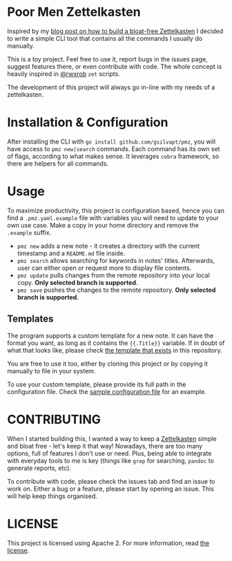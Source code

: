 # Poor Men Zettelkasten  
Inspired by my [blog post on how to build a bloat-free Zettelkasten](https://gsilvapt.me/posts/building-a-zettelkasten-the-simple-way/) 
I decided to write a simple CLI tool that contains all the commands I usually do manually.

This is a toy project. Feel free to use it, report bugs in the issues page, suggest features there, or even contribute 
with code. The whole concept is heavily inspired in [@rwxrob](https://github.com/rwxrob) `zet` scripts.

The development of this project will always go in-line with my needs of a zettelkasten.


# Installation & Configuration  
After installing the CLI with `go install github.com/gsilvapt/pmz`, you will have access to `pmz new|search` 
commands. Each command has its own set of flags, according to what makes sense. It leverages `cobra` framework, so 
there are helpers for all commands.


# Usage 
To maximize productivity, this project is configuration based, hence you can find a `.pmz.yaml.example` file with 
variables you will need to update to your own use case. Make a copy in your home directory and remove the `.example` 
suffix.

* `pmz new` adds a new note - it creates a directory with the current timestamp and a `README.md` file inside.
* `pmz search` allows searching for keywords in notes' titles. Afterwards, user can either open or request more to 
display file contents.
* `pmz update` pulls changes from the remote repository into your local copy. **Only selected branch is supported**.
* `pmz save` pushes the changes to the remote repository. **Only selected branch is supported.**

## Templates  
The program supports a custom template for a new note. It can have the format you want, as long as it contains the 
`{{.Title}}` variable. If in doubt of what that looks like, please check [the template that exists](./templates/new_note) 
in this repository. 

You are free to use it too, either by cloning this project or by copying it manually to file in your system. 

To use your custom template, please provide its full path in the configuration file. Check the 
[sample configuration file](./.pmz.yaml.example) for an example.


# CONTRIBUTING  
When I started building this, I wanted a way to keep a [Zettelkasten](https://zettelkasten.de/) simple and bloat free - 
let's keep it that way! Nowadays, there are too many options, full of features I don't use or need. Plus, being able to 
integrate with everyday tools to me is key (things like `grep` for searching, `pandoc` to generate reports, etc).

To contribute with code, please check the issues tab and find an issue to work on. Either a bug or a feature, please 
start by opening an issue. This will help keep things organised.


# LICENSE  
This project is licensed using Apache 2. For more information, read [the license](./LICENSE).
